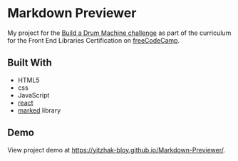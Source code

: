 # Markdown Previewer

My project for the [Build a Drum Machine challenge](https://www.freecodecamp.org/learn/front-end-libraries/front-end-libraries-projects/build-a-drum-machine) as part of the curriculum for the Front End Libraries Certification on [freeCodeCamp](https://www.freecodecamp.org/). 

## Built With
- HTML5
- css
- JavaScript
- [react](https://reactjs.org/)
- [marked](https://github.com/markedjs/marked) library

## Demo
View project demo at https://yitzhak-bloy.github.io/Markdown-Previewer/.
